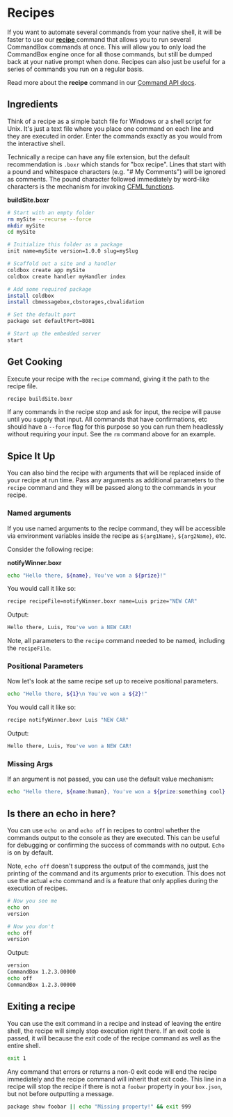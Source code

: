 # Recipes

If you want to automate several commands from your native shell, it will be faster to use our [**recipe** ](https://apidocs.ortussolutions.com/commandbox/current/index.html?commandbox/system/modules_app/system-commands/commands/recipe.html)command that allows you to run several CommandBox commands at once. This will allow you to only load the CommandBox engine once for all those commands, but still be dumped back at your native prompt when done. Recipes can also just be useful for a series of commands you run on a regular basis.

Read more about the **recipe** command in our [Command API docs](https://apidocs.ortussolutions.com/commandbox/current/index.html?commandbox/system/modules_app/system-commands/commands/recipe.html).

## Ingredients

Think of a recipe as a simple batch file for Windows or a shell script for Unix. It's just a text file where you place one command on each line and they are executed in order. Enter the commands exactly as you would from the interactive shell.

Technically a recipe can have any file extension, but the default recommendation is `.boxr` which stands for "box recipe". Lines that start with a pound and whitespace characters \(e.g. "\# My Comments"\) will be ignored as comments. The pound character followed immediately by word-like characters is the mechanism for invoking [CFML functions](cfml-functions.md).

**buildSite.boxr**

```bash
# Start with an empty folder
rm mySite --recurse --force
mkdir mySite
cd mySite

# Initialize this folder as a package
init name=mySite version=1.0.0 slug=mySlug

# Scaffold out a site and a handler
coldbox create app mySite
coldbox create handler myHandler index

# Add some required package
install coldbox
install cbmessagebox,cbstorages,cbvalidation

# Set the default port
package set defaultPort=8081

# Start up the embedded server
start
```

## Get Cooking

Execute your recipe with the `recipe` command, giving it the path to the recipe file.

```bash
recipe buildSite.boxr
```

If any commands in the recipe stop and ask for input, the recipe will pause until you supply that input. All commands that have confirmations, etc should have a `--force` flag for this purpose so you can run them headlessly without requiring your input. See the `rm` command above for an example.

## Spice It Up

You can also bind the recipe with arguments that will be replaced inside of your recipe at run time. Pass any arguments as additional parameters to the `recipe` command and they will be passed along to the commands in your recipe.

### Named arguments

If you use named arguments to the recipe command, they will be accessible via environment variables inside the recipe as `${arg1Name}`, `${arg2Name}`, etc.

Consider the following recipe:

**notifyWinner.boxr**

```bash
echo "Hello there, ${name}, You've won a ${prize}!"
```

You would call it like so:

```bash
recipe recipeFile=notifyWinner.boxr name=Luis prize="NEW CAR"
```

Output:

```bash
Hello there, Luis, You've won a NEW CAR!
```

Note, all parameters to the `recipe` command needed to be named, including the `recipeFile`.

### Positional Parameters

Now let's look at the same recipe set up to receive positional parameters.

```bash
echo "Hello there, ${1}\n You've won a ${2}!"
```

You would call it like so:

```bash
recipe notifyWinner.boxr Luis "NEW CAR"
```

Output:

```bash
Hello there, Luis, You've won a NEW CAR!
```

### Missing Args

If an argument is not passed, you can use the default value mechanism:

```bash
echo "Hello there, ${name:human}, You've won a ${prize:something cool}!"
```

## Is there an echo in here?

You can use `echo on` and `echo off` in recipes to control whether the commands output to the console as they are executed. This can be useful for debugging or confirming the success of commands with no output. `Echo` is on by default.

Note, `echo off` doesn't suppress the output of the commands, just the printing of the command and its arguments prior to execution. This does not use the actual `echo` command and is a feature that only applies during the execution of recipes.

```bash
# Now you see me
echo on
version

# Now you don't
echo off
version
```

Output:

```bash
version
CommandBox 1.2.3.00000
echo off
CommandBox 1.2.3.00000
```

## Exiting a recipe

You can use the exit command in a recipe and instead of leaving the entire shell, the recipe will simply stop execution right there. If an exit code is passed, it will because the exit code of the recipe command as well as the entire shell.

```bash
exit 1
```

Any command that errors or returns a non-0 exit code will end the recipe immediately and the recipe command will inherit that exit code. This line in a recipe will stop the recipe if there is not a `foobar` property in your `box.json`, but not before outputting a message.

```bash
package show foobar || echo "Missing property!" && exit 999
```

